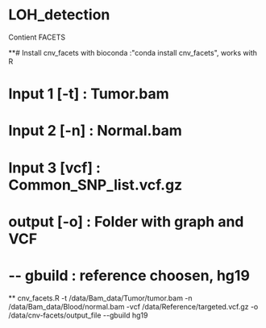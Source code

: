 # LOH_detection
Contient FACETS


**# Install cnv_facets with bioconda :"conda install cnv_facets", works with R
# Input 1 [-t] :  Tumor.bam
# Input 2 [-n] : Normal.bam
# Input 3 [vcf] : Common_SNP_list.vcf.gz
# output [-o] : Folder with graph and VCF
# -- gbuild : reference choosen, hg19
**
cnv_facets.R -t /data/Bam_data/Tumor/tumor.bam -n /data/Bam_data/Blood/normal.bam -vcf /data/Reference/targeted.vcf.gz -o /data/cnv-facets/output_file --gbuild hg19
